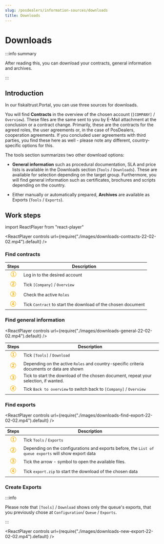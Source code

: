 ```yaml
---
slug: /posdealers/information-sources/downloads
title: Downloads
---
```

# Downloads

:::info summary

After reading this, you can download your contracts, general information and archives.

:::

## Introduction
In our fiskaltrust.Portal, you can use three sources for downloads. 

You will find **Contracts** in the overview of the chosen account (`[COMPANY]` / `Overview`). These files are the same sent to you by E-Mail attachment at the conclusion or a contract change. Primarily, these are the contracts for the agreed roles, the user agreements or, in the case of PosDealers, cooperation agreements. If you concluded user agreements with third parties, you find these here as well - please note any different, country-specific options for this. 

The tools section summarizes two other download options:  

* **General information** such as procedural documentation, SLA and price lists is available in the Downloads section (`Tools` / `Downloads`). These are available for selection depending on the target group. Furthermore, you will find general information such as certificates, brochures and scripts depending on the country.

* Either manually or automatically prepared, **Archives** are available as Exports (`Tools` / `Exports`).

## Work steps

import ReactPlayer from "react-player"

<ReactPlayer controls url={require("./images/downloads-contracts-22-02-02.mp4").default} /><br />

### Find contracts

| Steps | Description                                                                                                                |
|:----------------------:|-------------------------------------------------------------------------------------------------------------------------------------|
|![Number 1](images/Numbers/circle-1o.png) |Log in to the desired account |
|![Number 2](images/Numbers/circle-2o.png) |Tick `[Company]` / `Overview` |
|![Number 3](images/Numbers/circle-3o.png) |Check the active `Roles`   |
|![Number 4](images/Numbers/circle-4o.png)|Tick `Contract` to start the download of the chosen document  |

### Find general information


<ReactPlayer controls url={require("./images/downloads-general-22-02-02.mp4").default} /><br />


| Steps | Description                                                                                                                |
|:----------------------:|-------------------------------------------------------------------------------------------------------------------------------------|
|![Number 1](images/Numbers/circle-1o.png) |Tick `[Tools]` / `Download` |
|![Number 2](images/Numbers/circle-2o.png) |Depending on the active `Roles` and country-specific criteria documents or data are shown |
|![Number 3](images/Numbers/circle-3o.png) |Tick to start the download of the chosen document, repeat your selection, if wanted.   |
|![Number 4](images/Numbers/circle-4o.png)|Tick `Back to overview` to switch back to `[Company]` / `Overview`  |

### Find exports


<ReactPlayer controls url={require("./images/downloads-find-export-22-02-02.mp4").default} /><br />


| Steps | Description                                                                                                                |
|:----------------------:|-------------------------------------------------------------------------------------------------------------------------------------|
|![Number 1](images/Numbers/circle-1o.png) |Tick `Tools` / `Exports` |
|![Number 2](images/Numbers/circle-2o.png) |Depending on the configurations and exports before, the `List of queue exports` will show export data |
|![Number 3](images/Numbers/circle-3o.png) |Tick the arrow - symbol to open the available files.   |
|![Number 4](images/Numbers/circle-4o.png)|Tick `export.zip` to start the download of the chosen data  |


### Create Exports

:::info 

Please note that `[Tools]` / `Download` shows only the queue's exports, that you previously chose at `Configuration`/ `Queue` / `Exports`. 


:::

<ReactPlayer controls url={require("./images/downloads-new-export-22-02-02.mp4").default} /><br />

